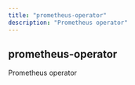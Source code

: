 ```yaml
---
title: "prometheus-operator"
description: "Prometheus operator"
---
```


## prometheus-operator

Prometheus operator

